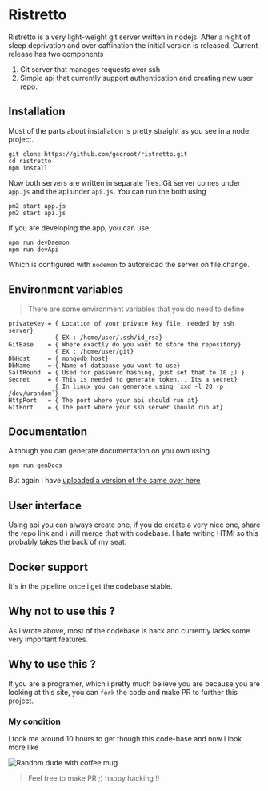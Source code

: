# Ristretto

Ristretto is a very light-weight git server written in nodejs. After a night of
sleep deprivation and over caffination the initial version is released.
Current release has two components
1. Git server that manages requests over ssh
2. Simple api that currently support authentication and creating new user repo.

## Installation

Most of the parts about installation is pretty straight as you see in a node
project.

```
git clone https://github.com/georoot/ristretto.git
cd ristretto
npm install
```

Now both servers are written in separate files. Git server comes under `app.js`
and the api under `api.js`. You can run the both using

```
pm2 start app.js
pm2 start api.js
```

If you are developing the app, you can use

```
npm run devDaemon
npm run devApi
```

Which is configured with `nodemon` to autoreload the server on file change.

## Environment variables

> There are some environment variables that you do need to define

```
privateKey = { Location of your private key file, needed by ssh server}
             { EX : /home/user/.ssh/id_rsa}
GitBase    = { Where exactly do you want to store the repository}
             { EX : /home/user/git}
DbHost     = { mongodb host}
DbName     = { Name of database you want to use}
SaltRound  = { Used for password hashing, just set that to 10 ;) }
Secret     = { This is needed to generate token... Its a secret}
             { In linux you can generate using `xxd -l 20 -p /dev/urandom`}
HttpPort   = { The port where your api should run at}
GitPort    = { The port where your ssh server should run at}
```

## Documentation

Although you can generate documentation on you own using

```
npm run genDocs
```

But again i have [uploaded a version of the same over here](http://rahulbhola.ml/ristretto/docs/)

## User interface

Using api you can always create one, if you do create a very nice one, share
the repo link and i will merge that with codebase. I hate writing HTMl so this
probably takes the back of my seat.

## Docker support

It's in the pipeline once i get the codebase stable.

## Why not to use this ?

As i wrote above, most of the codebase is hack and currently lacks some very
important features.

## Why to use this ?

If you are a programer, which i pretty much believe you are because you are
looking at this site, you can `fork` the code and make PR to further this
project.

### My condition

I took me around 10 hours to get though this code-base and now i look more like

![Random dude with coffee mug](https://i.ytimg.com/vi/BFj2r7oKNaM/maxresdefault.jpg)

> Feel free to make PR ;) happy hacking !!
